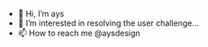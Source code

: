 - 👋 Hi, I’m ays
- 👀 I’m interested in resolving the user challenge...
- 📫 How to reach me @aysdesign

